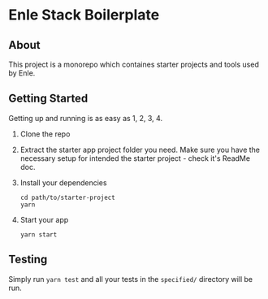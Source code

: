 # Enle Stack Boilerplate

> 

## About

This project is a monorepo which containes starter projects and tools used by Enle.

## Getting Started

Getting up and running is as easy as 1, 2, 3, 4.

1. Clone the repo
2. Extract the starter app project folder you need. Make sure you have the necessary setup for intended the starter project - check it's ReadMe doc.
3. Install your dependencies

    ```
    cd path/to/starter-project
    yarn
    ```

4. Start your app

    ```
    yarn start
    ```

## Testing

Simply run `yarn test` and all your tests in the `specified/` directory will be run.
